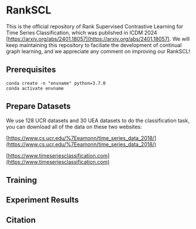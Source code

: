 # RankSCL
This is the official repository of Rank Supervised Contrastive Learning for Time Series Classification, which was published in ICDM 2024 [https://arxiv.org/abs/2401.18057](https://arxiv.org/abs/2401.18057). We will keep maintaining this repository to faciliate the development of continual graph learning, and we appreciate any comment on improving our RankSCL! 

## Prerequisites
```pyhton
conda create -n "envname" python=3.7.0
conda activate envname
```

## Prepare Datasets
We use 128 UCR datasets and 30 UEA datasets to do the classification task, you can download all of the data on these two websites:

[https://www.cs.ucr.edu/%7Eeamonn/time_series_data_2018/](https://www.cs.ucr.edu/%7Eeamonn/time_series_data_2018/)

[https://www.timeseriesclassification.com](https://www.timeseriesclassification.com)


## Training


## Experiment Results


## Citation

